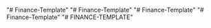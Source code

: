 "# Finance-Template" 
"# Finance-Template" 
"# Finance-Template" 
"# Finance-Template" 
"# FINANCE-TEMPLATE" 
